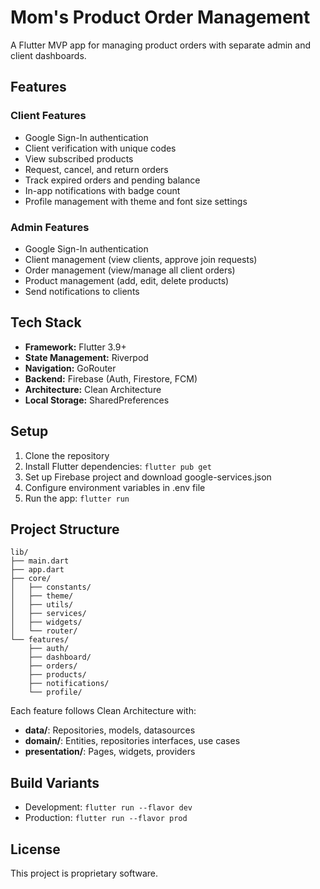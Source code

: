 # Mom's Product Order Management

A Flutter MVP app for managing product orders with separate admin and client dashboards.

## Features

### Client Features
- Google Sign-In authentication
- Client verification with unique codes
- View subscribed products
- Request, cancel, and return orders
- Track expired orders and pending balance
- In-app notifications with badge count
- Profile management with theme and font size settings

### Admin Features
- Google Sign-In authentication
- Client management (view clients, approve join requests)
- Order management (view/manage all client orders)
- Product management (add, edit, delete products)
- Send notifications to clients

## Tech Stack

- **Framework:** Flutter 3.9+
- **State Management:** Riverpod
- **Navigation:** GoRouter
- **Backend:** Firebase (Auth, Firestore, FCM)
- **Architecture:** Clean Architecture
- **Local Storage:** SharedPreferences

## Setup

1. Clone the repository
2. Install Flutter dependencies: `flutter pub get`
3. Set up Firebase project and download google-services.json
4. Configure environment variables in .env file
5. Run the app: `flutter run`

## Project Structure

```
lib/
├── main.dart
├── app.dart
├── core/
│   ├── constants/
│   ├── theme/
│   ├── utils/
│   ├── services/
│   ├── widgets/
│   └── router/
└── features/
    ├── auth/
    ├── dashboard/
    ├── orders/
    ├── products/
    ├── notifications/
    └── profile/
```

Each feature follows Clean Architecture with:
- **data/**: Repositories, models, datasources
- **domain/**: Entities, repositories interfaces, use cases
- **presentation/**: Pages, widgets, providers

## Build Variants

- Development: `flutter run --flavor dev`
- Production: `flutter run --flavor prod`

## License

This project is proprietary software.
